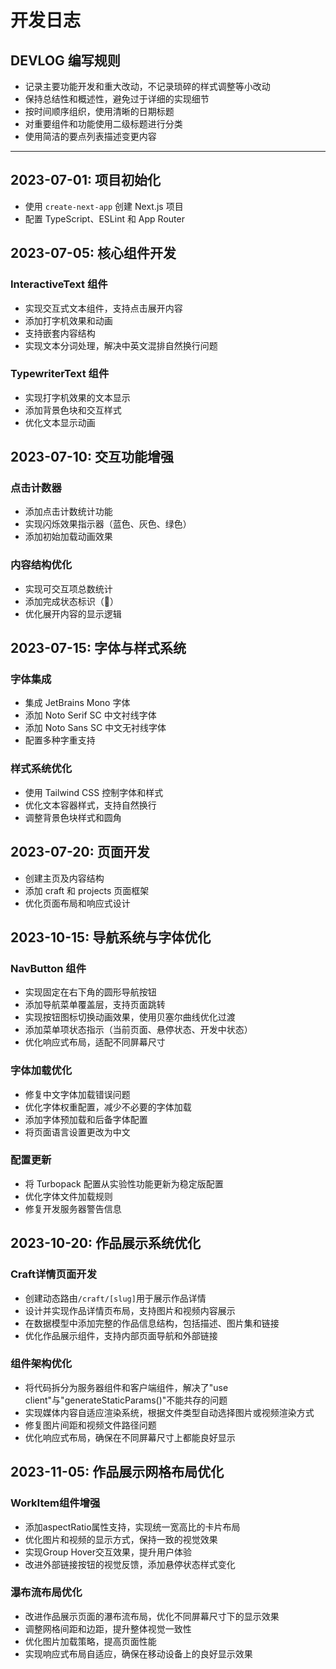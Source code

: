 # 开发日志


## DEVLOG 编写规则

- 记录主要功能开发和重大改动，不记录琐碎的样式调整等小改动
- 保持总结性和概述性，避免过于详细的实现细节
- 按时间顺序组织，使用清晰的日期标题
- 对重要组件和功能使用二级标题进行分类
- 使用简洁的要点列表描述变更内容

---

## 2023-07-01: 项目初始化

- 使用 `create-next-app` 创建 Next.js 项目
- 配置 TypeScript、ESLint 和 App Router

## 2023-07-05: 核心组件开发

### InteractiveText 组件
- 实现交互式文本组件，支持点击展开内容
- 添加打字机效果和动画
- 支持嵌套内容结构
- 实现文本分词处理，解决中英文混排自然换行问题

### TypewriterText 组件
- 实现打字机效果的文本显示
- 添加背景色块和交互样式
- 优化文本显示动画

## 2023-07-10: 交互功能增强

### 点击计数器
- 添加点击计数统计功能
- 实现闪烁效果指示器（蓝色、灰色、绿色）
- 添加初始加载动画效果

### 内容结构优化
- 实现可交互项总数统计
- 添加完成状态标识（🎉）
- 优化展开内容的显示逻辑

## 2023-07-15: 字体与样式系统

### 字体集成
- 集成 JetBrains Mono 字体
- 添加 Noto Serif SC 中文衬线字体
- 添加 Noto Sans SC 中文无衬线字体
- 配置多种字重支持

### 样式系统优化
- 使用 Tailwind CSS 控制字体和样式
- 优化文本容器样式，支持自然换行
- 调整背景色块样式和圆角

## 2023-07-20: 页面开发

- 创建主页及内容结构
- 添加 craft 和 projects 页面框架
- 优化页面布局和响应式设计 

## 2023-10-15: 导航系统与字体优化

### NavButton 组件
- 实现固定在右下角的圆形导航按钮
- 添加导航菜单覆盖层，支持页面跳转
- 实现按钮图标切换动画效果，使用贝塞尔曲线优化过渡
- 添加菜单项状态指示（当前页面、悬停状态、开发中状态）
- 优化响应式布局，适配不同屏幕尺寸

### 字体加载优化
- 修复中文字体加载错误问题
- 优化字体权重配置，减少不必要的字体加载
- 添加字体预加载和后备字体配置
- 将页面语言设置更改为中文

### 配置更新
- 将 Turbopack 配置从实验性功能更新为稳定版配置
- 优化字体文件加载规则
- 修复开发服务器警告信息 

## 2023-10-20: 作品展示系统优化

### Craft详情页面开发
- 创建动态路由`/craft/[slug]`用于展示作品详情
- 设计并实现作品详情页布局，支持图片和视频内容展示
- 在数据模型中添加完整的作品信息结构，包括描述、图片集和链接
- 优化作品展示组件，支持内部页面导航和外部链接

### 组件架构优化
- 将代码拆分为服务器组件和客户端组件，解决了"use client"与"generateStaticParams()"不能共存的问题
- 实现媒体内容自适应渲染系统，根据文件类型自动选择图片或视频渲染方式
- 修复图片间距和视频文件路径问题
- 优化响应式布局，确保在不同屏幕尺寸上都能良好显示 

## 2023-11-05: 作品展示网格布局优化

### WorkItem组件增强
- 添加aspectRatio属性支持，实现统一宽高比的卡片布局
- 优化图片和视频的显示方式，保持一致的视觉效果
- 实现Group Hover交互效果，提升用户体验
- 改进外部链接按钮的视觉反馈，添加悬停状态样式变化

### 瀑布流布局优化
- 改进作品展示页面的瀑布流布局，优化不同屏幕尺寸下的显示效果
- 调整网格间距和边距，提升整体视觉一致性
- 优化图片加载策略，提高页面性能
- 实现响应式布局自适应，确保在移动设备上的良好显示效果 